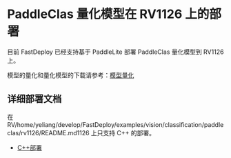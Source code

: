# PaddleClas 量化模型在 RV1126 上的部署
目前 FastDeploy 已经支持基于 PaddleLite 部署 PaddleClas 量化模型到 RV1126 上。

模型的量化和量化模型的下载请参考：[模型量化](../quantize/README.md)


## 详细部署文档

在 RV/home/yeliang/develop/FastDeploy/examples/vision/classification/paddleclas/rv1126/README.md1126 上只支持 C++ 的部署。

- [C++部署](cpp)
